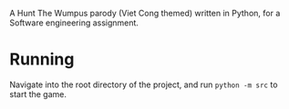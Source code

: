 ﻿A Hunt The Wumpus parody (Viet Cong themed) written in Python, for a Software engineering assignment.

# Running
Navigate into the root directory of the project, and run `python -m src` to start the game.
